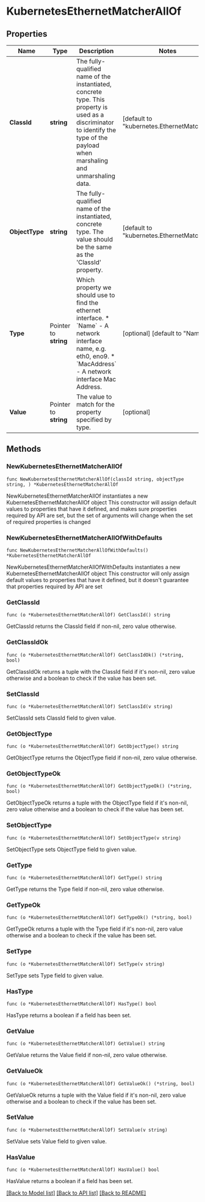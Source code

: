 # KubernetesEthernetMatcherAllOf

## Properties

Name | Type | Description | Notes
------------ | ------------- | ------------- | -------------
**ClassId** | **string** | The fully-qualified name of the instantiated, concrete type. This property is used as a discriminator to identify the type of the payload when marshaling and unmarshaling data. | [default to "kubernetes.EthernetMatcher"]
**ObjectType** | **string** | The fully-qualified name of the instantiated, concrete type. The value should be the same as the &#39;ClassId&#39; property. | [default to "kubernetes.EthernetMatcher"]
**Type** | Pointer to **string** | Which property we should use to find the ethernet interface. * &#x60;Name&#x60; - A network interface name, e.g. eth0, eno9. * &#x60;MacAddress&#x60; - A network interface Mac Address. | [optional] [default to "Name"]
**Value** | Pointer to **string** | The value to match for the property specified by type. | [optional] 

## Methods

### NewKubernetesEthernetMatcherAllOf

`func NewKubernetesEthernetMatcherAllOf(classId string, objectType string, ) *KubernetesEthernetMatcherAllOf`

NewKubernetesEthernetMatcherAllOf instantiates a new KubernetesEthernetMatcherAllOf object
This constructor will assign default values to properties that have it defined,
and makes sure properties required by API are set, but the set of arguments
will change when the set of required properties is changed

### NewKubernetesEthernetMatcherAllOfWithDefaults

`func NewKubernetesEthernetMatcherAllOfWithDefaults() *KubernetesEthernetMatcherAllOf`

NewKubernetesEthernetMatcherAllOfWithDefaults instantiates a new KubernetesEthernetMatcherAllOf object
This constructor will only assign default values to properties that have it defined,
but it doesn't guarantee that properties required by API are set

### GetClassId

`func (o *KubernetesEthernetMatcherAllOf) GetClassId() string`

GetClassId returns the ClassId field if non-nil, zero value otherwise.

### GetClassIdOk

`func (o *KubernetesEthernetMatcherAllOf) GetClassIdOk() (*string, bool)`

GetClassIdOk returns a tuple with the ClassId field if it's non-nil, zero value otherwise
and a boolean to check if the value has been set.

### SetClassId

`func (o *KubernetesEthernetMatcherAllOf) SetClassId(v string)`

SetClassId sets ClassId field to given value.


### GetObjectType

`func (o *KubernetesEthernetMatcherAllOf) GetObjectType() string`

GetObjectType returns the ObjectType field if non-nil, zero value otherwise.

### GetObjectTypeOk

`func (o *KubernetesEthernetMatcherAllOf) GetObjectTypeOk() (*string, bool)`

GetObjectTypeOk returns a tuple with the ObjectType field if it's non-nil, zero value otherwise
and a boolean to check if the value has been set.

### SetObjectType

`func (o *KubernetesEthernetMatcherAllOf) SetObjectType(v string)`

SetObjectType sets ObjectType field to given value.


### GetType

`func (o *KubernetesEthernetMatcherAllOf) GetType() string`

GetType returns the Type field if non-nil, zero value otherwise.

### GetTypeOk

`func (o *KubernetesEthernetMatcherAllOf) GetTypeOk() (*string, bool)`

GetTypeOk returns a tuple with the Type field if it's non-nil, zero value otherwise
and a boolean to check if the value has been set.

### SetType

`func (o *KubernetesEthernetMatcherAllOf) SetType(v string)`

SetType sets Type field to given value.

### HasType

`func (o *KubernetesEthernetMatcherAllOf) HasType() bool`

HasType returns a boolean if a field has been set.

### GetValue

`func (o *KubernetesEthernetMatcherAllOf) GetValue() string`

GetValue returns the Value field if non-nil, zero value otherwise.

### GetValueOk

`func (o *KubernetesEthernetMatcherAllOf) GetValueOk() (*string, bool)`

GetValueOk returns a tuple with the Value field if it's non-nil, zero value otherwise
and a boolean to check if the value has been set.

### SetValue

`func (o *KubernetesEthernetMatcherAllOf) SetValue(v string)`

SetValue sets Value field to given value.

### HasValue

`func (o *KubernetesEthernetMatcherAllOf) HasValue() bool`

HasValue returns a boolean if a field has been set.


[[Back to Model list]](../README.md#documentation-for-models) [[Back to API list]](../README.md#documentation-for-api-endpoints) [[Back to README]](../README.md)


